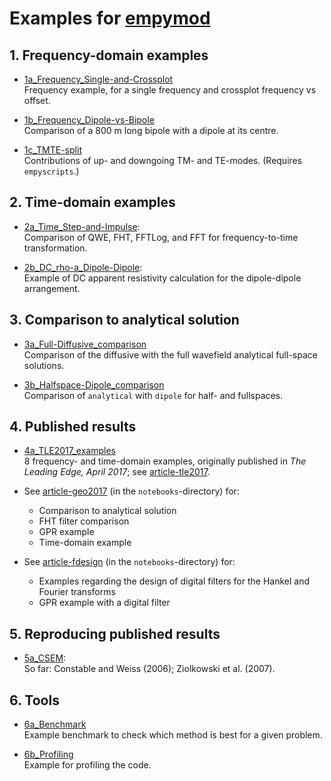 # Examples for [empymod](https://github.com/empymod/empymod)


## 1. Frequency-domain examples

* [1a_Frequency_Single-and-Crossplot](./1a_Frequency_Single-and-Crossplot.ipynb)  
  Frequency example, for a single frequency and crossplot frequency vs offset.

* [1b_Frequency_Dipole-vs-Bipole](./1b_Frequency_Dipole-vs-Bipole.ipynb)  
  Comparison of a 800 m long bipole with a dipole at its centre.

* [1c_TMTE-split](./1c_TMTE-split.ipynb)  
  Contributions of up- and downgoing TM- and TE-modes. (Requires
  `empyscripts`.)


## 2. Time-domain examples

* [2a_Time_Step-and-Impulse](./2a_Time_Step-and-Impulse.ipynb):  
  Comparison of QWE, FHT, FFTLog, and FFT for frequency-to-time transformation.

* [2b_DC_rho-a_Dipole-Dipole](./2b_DC_rho-a_Dipole-Dipole.ipynb):  
  Example of DC apparent resistivity calculation for the dipole-dipole
  arrangement.


## 3. Comparison to analytical solution

* [3a_Full-Diffusive_comparison](./3a_Full-Diffusive_comparison.ipynb)  
  Comparison of the diffusive with the full wavefield analytical
  full-space solutions.

* [3b_Halfspace-Dipole_comparison](./3b_Halfspace-Dipole_comparison.ipynb)  
  Comparison of `analytical` with `dipole` for half- and fullspaces.


## 4. Published results

* [4a_TLE2017_examples](./4a_TLE2017_examples.ipynb)  
  8 frequency- and time-domain examples, originally published in *The Leading
  Edge, April 2017*; see
  [article-tle2017](https://github.com/empymod/article-tle2017).

* See [article-geo2017](https://github.com/empymod/article-geo2017) (in
  the `notebooks`-directory) for:
    * Comparison to analytical solution
    * FHT filter comparison
    * GPR example
    * Time-domain example

* See [article-fdesign](https://github.com/empymod/article-fdesign) (in
  the `notebooks`-directory) for:
    * Examples regarding the design of digital filters for the Hankel and
      Fourier transforms
    * GPR example with a digital filter


## 5. Reproducing published results

* [5a_CSEM](./5a_CSEM.ipynb):  
  So far: Constable and Weiss (2006); Ziolkowski et al. (2007).


## 6. Tools
* [6a_Benchmark](./6a_Benchmark.ipynb)  
  Example benchmark to check which method is best for a given problem.

* [6b_Profiling](./6b_Profiling.ipynb)  
  Example for profiling the code.
